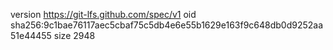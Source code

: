 version https://git-lfs.github.com/spec/v1
oid sha256:9c1bae76117aec5cbaf75c5db4e6e55b1629e163f9c648db0d9252aa51e44455
size 2948

